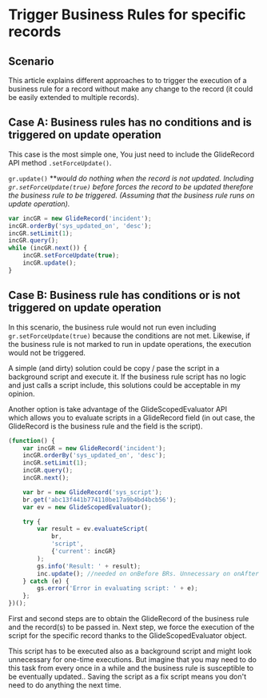 # Trigger Business Rules for specific records

## Scenario 

This article explains different approaches to to trigger the execution of a business rule for a record without make any change to the record (it could be easily extended to multiple records).

## Case A: Business rules has no conditions and is triggered on update operation

This case is the most simple one, You just need to include the GlideRecord API method `.setForceUpdate()`.

`gr.update()` ****would do nothing when the record is not updated. Including `gr.setForceUpdate(true)` before forces the record to be updated therefore the business rule to be triggered*. (Assuming that the business rule runs on update operation).*

```js
var incGR = new GlideRecord('incident');
incGR.orderBy('sys_updated_on', 'desc');
incGR.setLimit(1);
incGR.query();
while (incGR.next()) {
	incGR.setForceUpdate(true);
	incGR.update();
}
```
## **Case B: Business rule has conditions or is not triggered on update operation**

In this scenario, the business rule would not run even including `gr.setForceUpdate(true)` because the conditions are not met. Likewise, if the business rule is not marked to run in update operations, the execution would not be triggered.

A simple (and dirty) solution could be copy / pase the script in a background script and execute it. If the business rule script has no logic and just calls a script include, this solutions could be acceptable in my opinion.

Another option is take advantage of the GlideScopedEvaluator API which allows you to evaluate scripts in a GlideRecord field (in out case, the GlideRecord is the business rule and the field is the script).

```js
(function() {
	var incGR = new GlideRecord('incident');
	incGR.orderBy('sys_updated_on', 'desc');
	incGR.setLimit(1);
	incGR.query();
	incGR.next();

	var br = new GlideRecord('sys_script');
	br.get('abc13f441b774110be17a9b4bd4bcb56');
	var ev = new GlideScopedEvaluator();

	try {
		var result = ev.evaluateScript(
			br, 
			'script', 
			{'current': incGR}
		);
		gs.info('Result: ' + result);
		inc.update(); //needed on onBefore BRs. Unnecessary on onAfter BRs
	} catch (e) {
		gs.error('Error in evaluating script: ' + e);
	};
})();
```

First and second steps are to obtain the GlideRecord of the business rule and the record(s) to be passed in. Next step, we force the execution of the script for the specific record thanks to the GlideScopedEvaluator object.

This script has to be executed also as a background script and might look unnecessary for one-time executions. But imagine that you may need to do this task from every once in a while and the business rule is susceptible to be eventually updated.. Saving the script as a fix script means you don't need to do anything the next time.